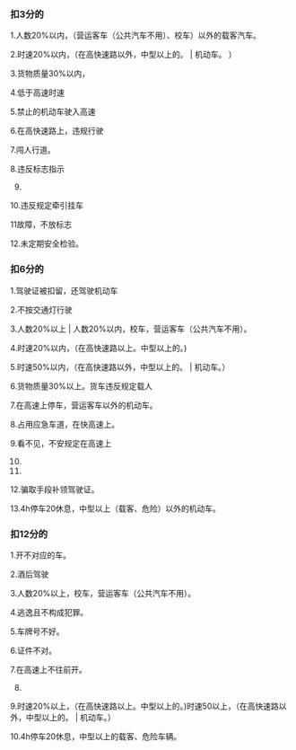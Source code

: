 
<BlogInfo id="1084" title="科目一笔记" author="夏哲哲" pv=0 read_times=0 pre_cost_time="28" category="驾校知识" tag_list="['']" create_time="2021.07.05 21:11:02.954637" update_time="2021.07.05 21:12:52" />

### **扣3分的**

1.人数20%以内，（营运客车（公共汽车不用）、校车）以外的载客汽车。

2.时速20%以内，（在高快速路以外，中型以上的。 |  机动车。 ）

3.货物质量30%以内，

4.低于高速时速

5.禁止的机动车驶入高速

6.在高快速路上，违规行驶

7.闯人行道。

8.违反标志指示

9.

10.违反规定牵引挂车

11故障，不放标志

12.未定期安全检验。

###  **扣6分的**

1.驾驶证被扣留，还驾驶机动车

2.不按交通灯行驶

3.人数20%以上 | 人数20%以内，校车，营运客车（公共汽车不用）。

4.时速20%以内，（在高快速路以上。中型以上的。)

5.时速50%以内，（在高快速路以外，中型以上的。 |  机动车。）

6.货物质量30%以上。货车违反规定载人

7.在高速上停车，营运客车以外的机动车。

8.占用应急车道，在快高速上。

9.看不见，不安规定在高速上

10.

11.

12.骗取手段补领驾驶证。

13.4h停车20休息，中型以上（载客、危险）以外的机动车。

### 扣12分的

1.开不对应的车。

2.酒后驾驶

3.人数20%以上，校车，营运客车（公共汽车不用）。

4.逃逸且不构成犯罪。

5.车牌号不好。

6.证件不对。

7.在高速上不往前开。

8.

9.时速20%以上，（在高快速路以上。中型以上的。)时速50以上，（在高快速路以外，中型以上的。 |  机动车。）

10.4h停车20休息，中型以上的载客、危险车辆。

